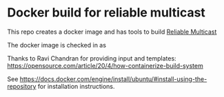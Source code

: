 # Docker build for reliable multicast
This repo creates a docker image and has tools to build [Reliable Multicast](https://github.com/magnusfeuer/reliable_multicast)

The docker image is checked in as 

Thanks to Ravi Chandran for providing input and templates: https://opensource.com/article/20/4/how-containerize-build-system

See https://docs.docker.com/engine/install/ubuntu/#install-using-the-repository for installation instructions.

